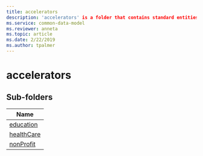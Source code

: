 ```yaml
---
title: accelerators
description: 'accelerators' is a folder that contains standard entities related to the Common Data Model.
ms.service: common-data-model
ms.reviewer: anneta
ms.topic: article
ms.date: 2/22/2019
ms.author: tpalmer
---
```


# accelerators


## Sub-folders

|Name|
|---|
|[education](education/overview.md)|
|[healthCare](healthCare/overview.md)|
|[nonProfit](nonProfit/overview.md)|



